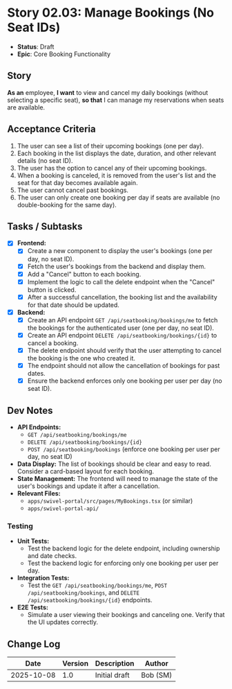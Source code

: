 # Story 02.03: Manage Bookings (No Seat IDs)

- **Status**: Draft
- **Epic**: Core Booking Functionality

## Story

**As an** employee,
**I want** to view and cancel my daily bookings (without selecting a specific seat),
**so that** I can manage my reservations when seats are available.

## Acceptance Criteria

1. The user can see a list of their upcoming bookings (one per day).
2. Each booking in the list displays the date, duration, and other relevant details (no seat ID).
3. The user has the option to cancel any of their upcoming bookings.
4. When a booking is canceled, it is removed from the user's list and the seat for that day becomes available again.
5. The user cannot cancel past bookings.
6. The user can only create one booking per day if seats are available (no double-booking for the same day).

## Tasks / Subtasks

- [x] **Frontend:**
  - [x] Create a new component to display the user's bookings (one per day, no seat ID).
  - [x] Fetch the user's bookings from the backend and display them.
  - [x] Add a "Cancel" button to each booking.
  - [x] Implement the logic to call the delete endpoint when the "Cancel" button is clicked.
  - [x] After a successful cancellation, the booking list and the availability for that date should be updated.
- [x] **Backend:**
  - [x] Create an API endpoint `GET /api/seatbooking/bookings/me` to fetch the bookings for the authenticated user (one per day, no seat ID).
  - [x] Create an API endpoint `DELETE /api/seatbooking/bookings/{id}` to cancel a booking.
  - [x] The delete endpoint should verify that the user attempting to cancel the booking is the one who created it.
  - [x] The endpoint should not allow the cancellation of bookings for past dates.
  - [x] Ensure the backend enforces only one booking per user per day (no seat ID).

## Dev Notes

- **API Endpoints:**
  - `GET /api/seatbooking/bookings/me`
  - `DELETE /api/seatbooking/bookings/{id}`
  - `POST /api/seatbooking/bookings` (enforce one booking per user per day, no seat ID)
- **Data Display:** The list of bookings should be clear and easy to read. Consider a card-based layout for each booking.
- **State Management:** The frontend will need to manage the state of the user's bookings and update it after a cancellation.
- **Relevant Files:**
  - `apps/swivel-portal/src/pages/MyBookings.tsx` (or similar)
  - `apps/swivel-portal-api/`

### Testing

- **Unit Tests:**
  - Test the backend logic for the delete endpoint, including ownership and date checks.
  - Test the backend logic for enforcing only one booking per user per day.
- **Integration Tests:**
  - Test the `GET /api/seatbooking/bookings/me`, `POST /api/seatbooking/bookings`, and `DELETE /api/seatbooking/bookings/{id}` endpoints.
- **E2E Tests:**
  - Simulate a user viewing their bookings and canceling one. Verify that the UI updates correctly.

## Change Log

| Date       | Version | Description   | Author   |
| ---------- | ------- | ------------- | -------- |
| 2025-10-08 | 1.0     | Initial draft | Bob (SM) |
